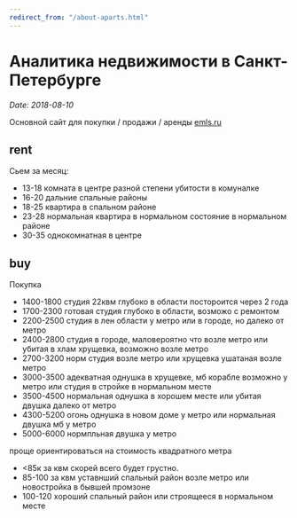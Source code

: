 ```yaml
---
redirect_from: "/about-aparts.html"
---
```

# Аналитика недвижимости в Санкт-Петербурге

*Date: 2018-08-10*

Основной сайт для покупки / продажи / аренды [emls.ru](http://emls.ru)

## rent
Сьем за месяц:
* 13-18 комната в центре разной степени убитости в комуналке
* 16-20 дальние спальные районы
* 18-25 квартира в спальном районе
* 23-28 нормальная квартира в нормальном состояние в нормальном районе
* 30-35 однокомнатная в центре

## buy

Покупка
* 1400-1800 студия 22квм глубоко в области постороится через 2 года
* 1700-2300 готовая студия глубоко в области, возможо с ремонтом
* 2200-2500 студия в лен области у метро или в городе, но далеко от метро
* 2400-2800 студия в городе, маловероятно что возле метро или убитая в хлам хрущевка, возможно возле метро
* 2700-3200 норм студия возле метро или хрущевка ушатаная возле метро
* 3000-3500 адекватная однушка в хрущевке, мб корабле возможно у метро или студия в стройке в нормальном месте
* 3500-4500 нормальная однушка в хорошем месте или убитая двушка далеко от метро
* 4300-5200 огонь однушка в новом доме у метро или нормальная двушка мб у метро
* 5000-6000 нормпльная двушка у метро

проще ориентироваться на стоимость квадратного метра
* <85к за квм скорей всего будет грустно.
* 85-100 за квм уставнший спальный район возле метро или новостройка в бывшей промзоне
* 100-120 хороший спальный район или строящееся в нормальном месте
